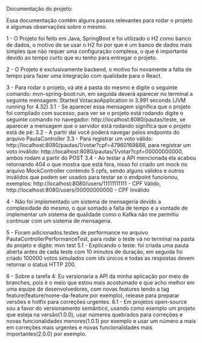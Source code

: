 Documentação do projeto:

Essa documentação contém alguns passos relevantes para rodar o projeto e algumas observações sobre o mesmo.

1 - O Projeto foi feito em Java, SpringBoot e foi utilizado o H2 como banco de dados, o motivo de se usar o H2 foi por que é um banco de dados mais simples que não requer uma configuração complexa, o que é importante devido ao tempo curto que eu tenho para entregar o projeto.

2 - O Projeto é exclusivamente backend, o motivo foi novamente a falta de tempo para fazer uma integração com qualidade para o React.

3 - Para rodar o projeto, vá até a pasta do mesmo e digite o seguinte comando: mvn-spring-boot:run, em seguida deverá aparecer no terminal a seguinte mensagem: Started VotacaoApplication in 3.991 seconds (JVM running for 4.32)
3.1 - Se aparecer essa mensagem significa que o projeto foi compilado com sucesso, para ver se o projeto está rodando digite o seguinte comando no navegador: http://localhost:8080/pautas/teste, se aparecer a mensagem que o servidor está rodando significa que o projeto está de pé:
3.2 - A partir daí você poderá navegar pelos endpoints do arquivo PautaController
3.3 - Para registrar um voto válido: http://localhost:8080/pautas/1/votar?cpf=47960169888, para registrar um voto inválido: http://localhost:8080/pautas/1/votar?cpf=00000000000, ambos rodam a partir do POST
3.4 - Ao testar a API mencionada ela acabou retornando 404 o que mostra que está fora, nisso foi criado um mock no arquivo MockController contendo 5 cpfs, sendo alguns válidos e outros inválidos que podem ser usados para testar se o endpoint funcionou, exemplos: http://localhost:8080/users/11111111111 - CPF Válido, http://localhost:8080/users/00000000000 - CPF Inválido

4 - Não foi implementado um sistema de mensageria devido a complexidade do mesmo, o que somado a falta de tempo e a vontade de implementar um sistema de qualidade como o Kafka não me permitiu continuar com um sistema de mensageria.

5 - Foram adicionados testes de performance no arquivo PautaControllerPerformanceTest, para rodar o teste vá no terminal na pasta do projeto e digite: mvn test
5.1 - Explicando o teste: foi criada uma pauta aberta antes de cada teste com 10 minutos de duração, em seguida foi criado 100000 votos simulados com ids únicos e todas as respostas devem retornar o status HTTP 200.

6 - Sobre a tarefa 4: Eu versionaria a API da minha aplicação por meio de branches, pois é o meio que estou mais acostumado e que acho melhor em uma equipe de desenvolvedores, com novas features tendo a tag feature(feature/nome-da-feature por exemplo), release para preparar versões e hotfix para correções urgentes.
6.1 - Em projetos open-source sou a favor do versionamento semântico, usando como exemplo um projeto que esteja na versão(1.0.0), usar números quebrados para correções e novas funcionalidades menores(1.0.1) por exemplo e usar um número a mais em correções mais urgentes e novas funcionalidades mais importantes(2.0.0) por exemplo.
